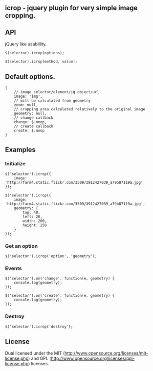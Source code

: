 ## icrop - jquery plugin for very simple image cropping.

## API

jQuery like usabillity.

    $(selector).icrop(options);

    $(selector).icrop(method, value);

## Default options.

    {
        // image selector/element/jq object/url
        image: 'img',
        // will be calculated from geometry
        zoom: null,
        // cropping area calculated relatively to the original image
        geometry: null,
        // change callback
        change: $.noop,
        // create callback
        create: $.noop
    }

## Examples

### Initialize

    $('selector').icrop({
        image: 'http://farm4.static.flickr.com/3509/3912427039_a79b87119a.jpg'
    });

    $('selector').icrop({
        image: 'http://farm4.static.flickr.com/3509/3912427039_a79b87119a.jpg',
        geometry: {
            top: 40,
            left: 20,
            width: 200,
            height: 250
        }
    });

### Get an option

    $('selector').icrop('option', 'geometry');

### Events
    $('selector').on('change', function(e, geometry) {
        console.log(geometry);
    });

    $('selector').on('create', function(e, geometry) {
        console.log(geometry);
    });

### Destroy

    $('selector').icrop('destroy');

## License

Dual licensed under the MIT (http://www.opensource.org/licenses/mit-license.php)
and GPL (http://www.opensource.org/licenses/gpl-license.php) licenses.
